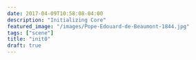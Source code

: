 ```yaml
---
date: 2017-04-09T10:58:08-04:00
description: "Initializing Core"
featured_image: "/images/Pope-Edouard-de-Beaumont-1844.jpg"
tags: ["scene"]
title: "init0"
draft: true
---
```



